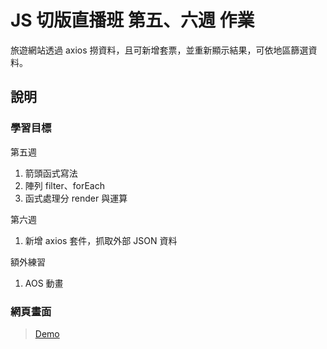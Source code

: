 # JS 切版直播班 第五、六週 作業

旅遊網站透過 axios 撈資料，且可新增套票，並重新顯示結果，可依地區篩選資料。

## 說明

### 學習目標

第五週

1. 箭頭函式寫法
2. 陣列 filter、forEach
3. 函式處理分 render 與運算

第六週

1. 新增 axios 套件，抓取外部 JSON 資料

額外練習

1. AOS 動畫

### 網頁畫面

> [Demo](https://kumashow.github.io/Lets_Travel/)
